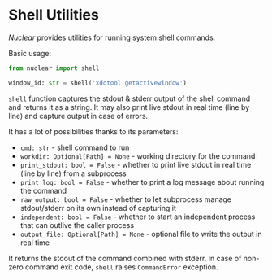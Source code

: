 # Shell Utilities

*Nuclear* provides utilities for running system shell commands.

Basic usage:

```python
from nuclear import shell

window_id: str = shell('xdotool getactivewindow')
```

`shell` function captures the stdout & stderr output of the shell command and returns it as a string.
It may also print live stdout in real time (line by line) and capture output in case of errors.

It has a lot of possibilities thanks to its parameters:

* `cmd: str` - shell command to run
* `workdir: Optional[Path] = None` - working directory for the command
* `print_stdout: bool = False` - whether to print live stdout in real time (line by line) from a subprocess
* `print_log: bool = False` - whether to print a log message about running the command
* `raw_output: bool = False` - whether to let subprocess manage stdout/stderr on its own instead of capturing it
* `independent: bool = False` - whether to start an independent process that can outlive the caller process
* `output_file: Optional[Path] = None` - optional file to write the output in real time

It returns the stdout of the command combined with stderr.
In case of non-zero command exit code, `shell` raises `CommandError` exception.
